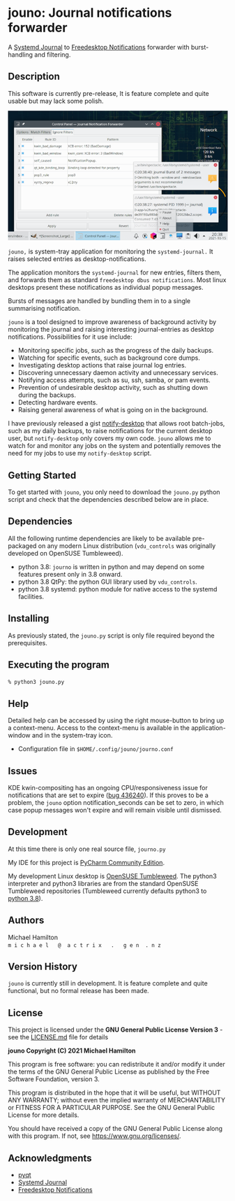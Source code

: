 jouno: Journal notifications forwarder
======================================

A [Systemd Journal](https://www.freedesktop.org/software/systemd/man/systemd-journald.service.html) 
to [Freedesktop Notifications](https://specifications.freedesktop.org/notification-spec/latest/ar01s09.html) 
forwarder with burst-handling and filtering.

Description
-----------

This software is currently pre-release, It is feature complete and quite usable but may lack some polish.

![Default](screen-shots/Screenshot_Large.png) 

``jouno,`` is system-tray application for monitoring the ``systemd-journal.`` It raises selected 
entries as desktop-notifications.

The application monitors the ``systemd-journal`` for new entries, filters them, and forwards them as 
standard ``freedesktop dbus notifications``.  Most linux desktops present these notifications
as individual popup messages.

Bursts of messages are handled by bundling them in to a single summarising notification.

``jouno`` is a tool designed to improve awareness of background activity by monitoring
the journal and raising interesting journal-entries as desktop notifications.  Possibilities for 
it use include:

 * Monitoring specific jobs, such as the progress of the daily backups.
 * Watching for specific events, such as background core dumps.
 * Investigating desktop actions that raise journal log entries.
 * Discovering unnecessary daemon activity and unnecessary services.
 * Notifying access attempts, such as su, ssh, samba, or pam events.
 * Prevention of undesirable desktop activity, such as shutting down during the backups.
 * Detecting hardware events. 
 * Raising general awareness of what is going on in the background.

I have previously released a gist [notify-desktop](https://gist.github.com/digitaltrails/26aad3282d8739db1de8bc2e59c812eb)
that allows root batch-jobs, such as my daily backups, to raise notifications for the current desktop 
user, but ``notify-desktop`` only covers my own code.  ``jouno`` allows me to watch for and monitor any
jobs on the system and potentially removes the need for my jobs to use my ``notify-desktop`` script.


Getting Started
---------------


To get started with ``jouno``, you only need to download the ``jouno.py`` python script and
check that the dependencies described below are in place. 


Dependencies
------------

All the following runtime dependencies are likely to be available pre-packaged on any modern Linux distribution 
(``vdu_controls`` was originally developed on OpenSUSE Tumbleweed).

* python 3.8: ``journo`` is written in python and may depend on some features present only in 3.8 onward.
* python 3.8 QtPy: the python GUI library used by ``vdu_controls``.
* python 3.8 systemd: python module for native access to the systemd facilities.


Installing
----------

As previously stated, the ``jouno.py`` script is only file required beyond the prerequisites. 

Executing the program
---------------------

  ``% python3 jouno.py``

Help
----

Detailed help can be accessed by using the right mouse-button to bring up a context-menu.  Access to the context-menu
is available in the application-window and in the system-tray icon.

* Configuration file in `$HOME/.config/jouno/journo.conf`

Issues
------

KDE kwin-compositing has an ongoing CPU/responsiveness issue for notifications that are set to expire ([bug 436240](https://bugs.kde.org/show_bug.cgi?id=436240)).
If this proves to be a problem, the ``jouno`` option notification_seconds can be set to zero, in 
which case popup messages won't expire and will remain visible until dismissed.  

Development
-----------

At this time there is only one real source file, ``journo.py``

My IDE for this project is [PyCharm Community Edition](https://www.jetbrains.com/pycharm/).

My development Linux desktop is [OpenSUSE Tumbleweed](https://get.opensuse.org/tumbleweed/). The python3
interpreter and python3 libraries are from the standard OpenSUSE Tumbleweed repositories (Tumbleweed currently
defaults python3 to [python 3.8](https://www.python.org/downloads/release/python-380/)).

Authors
-------

Michael Hamilton\
``m i c h a e l   @  a c t r i x   .   g e n  . n z``


Version History
---------------

``jouno`` is currently still in development. It is feature complete and quite functional, but no formal release 
has been made.


License
-------

This project is licensed under the **GNU General Public License Version 3** - see the [LICENSE.md](LICENSE.md) file 
for details

**jouno Copyright (C) 2021 Michael Hamilton**

This program is free software: you can redistribute it and/or modify it
under the terms of the GNU General Public License as published by the
Free Software Foundation, version 3.

This program is distributed in the hope that it will be useful, but
WITHOUT ANY WARRANTY; without even the implied warranty of MERCHANTABILITY
or FITNESS FOR A PARTICULAR PURPOSE. See the GNU General Public License for
more details.

You should have received a copy of the GNU General Public License along
with this program. If not, see <https://www.gnu.org/licenses/>.

## Acknowledgments

* [pyqt](https://riverbankcomputing.com/software/pyqt/)
* [Systemd Journal](https://www.freedesktop.org/software/systemd/man/systemd-journald.service.html) 
* [Freedesktop Notifications](https://specifications.freedesktop.org/notification-spec/latest/ar01s09.html)